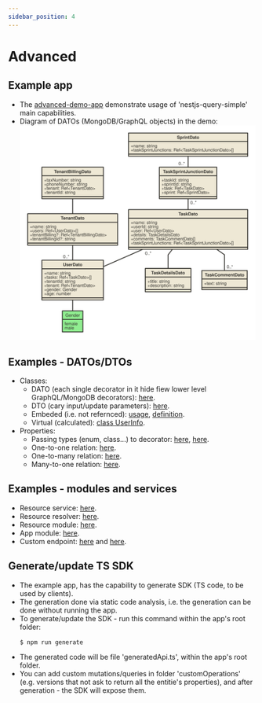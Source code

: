 ```yaml
---
sidebar_position: 4
---
```


# Advanced

## Example app
* The [advanced-demo-app](https://github.com/choresh/nestjs-query-simple/tree/main/examples/advanced-demo-app) demonstrate usage of 'nestjs-query-simple' main capabilities.
* Diagram of DATOs (MongoDB/GraphQL objects) in the demo:
 ![Alt text here](../static/img/datos.svg)

## Examples - DATOs/DTOs
* Classes:
    - DATO (each single decorator in it hide fiew lower level GraphQL/MongoDB decorators): [here](https://github.com/choresh/nestjs-query-simple/blob/main/examples/advanced-demo-app/src/tenants/datos/tenant.dato.ts).
    - DTO (cary input/update parameters): [here](https://github.com/choresh/nestjs-query-simple/blob/main/examples/advanced-demo-app/src/tenants/dtos/tenant.dto.ts).
    - Embeded (i.e. not refernced): [usage](https://github.com/choresh/nestjs-query-simple/blob/628ac63dd24ed1be144a6b07115136198f5d9d3b/examples/advanced-demo-app/src/tasks/datos/task.dato.ts#L27), [definition](https://github.com/choresh/nestjs-query-simple/blob/main/examples/advanced-demo-app/src/tasks/datos/embeddeds/task-details.dato.ts).
    - Virtual (calculated): [class UserInfo](https://github.com/choresh/nestjs-query-simple/blob/628ac63dd24ed1be144a6b07115136198f5d9d3b/examples/advanced-demo-app/src/users/users.service.ts#L21).
* Properties:
    - Passing types (enum, class...) to decorator: [here](https://github.com/choresh/nestjs-query-simple/blob/628ac63dd24ed1be144a6b07115136198f5d9d3b/examples/advanced-demo-app/src/tasks/datos/task.dato.ts#L25), [here](https://github.com/choresh/nestjs-query-simple/blob/628ac63dd24ed1be144a6b07115136198f5d9d3b/examples/advanced-demo-app/src/users/dtos/user.dto.ts#L33).
    - One-to-one relation: [here](https://github.com/choresh/nestjs-query-simple/blob/628ac63dd24ed1be144a6b07115136198f5d9d3b/examples/advanced-demo-app/src/tenantBillings/datos/tenantBilling.dato.ts#L21).
    - One-to-many relation: [here](https://github.com/choresh/nestjs-query-simple/blob/628ac63dd24ed1be144a6b07115136198f5d9d3b/examples/advanced-demo-app/src/tenants/datos/tenant.dato.ts#L20C9-L20C9).
    - Many-to-one relation: [here](https://github.com/choresh/nestjs-query-simple/blob/628ac63dd24ed1be144a6b07115136198f5d9d3b/examples/advanced-demo-app/src/users/datos/user.dato.ts#L34).

## Examples - modules and services
* Resource service: [here](https://github.com/choresh/nestjs-query-simple/blob/628ac63dd24ed1be144a6b07115136198f5d9d3b/examples/advanced-demo-app/src/tenants/tenants.service.ts).
* Resource resolver: [here](https://github.com/choresh/nestjs-query-simple/blob/628ac63dd24ed1be144a6b07115136198f5d9d3b/examples/advanced-demo-app/src/tenants/tenants.resolver.ts).
* Resource module: [here](https://github.com/choresh/nestjs-query-simple/blob/628ac63dd24ed1be144a6b07115136198f5d9d3b/examples/advanced-demo-app/src/tenants/tenants.module.ts).
* App module: [here](https://github.com/choresh/nestjs-query-simple/blob/628ac63dd24ed1be144a6b07115136198f5d9d3b/examples/advanced-demo-app/src/app.module.ts).
* Custom endpoint: [here](https://github.com/choresh/nestjs-query-simple/blob/628ac63dd24ed1be144a6b07115136198f5d9d3b/examples/advanced-demo-app/src/users/users.service.ts#L35C9-L35C9) and [here](https://github.com/choresh/nestjs-query-simple/blob/628ac63dd24ed1be144a6b07115136198f5d9d3b/examples/advanced-demo-app/src/users/users.resolver.ts#L21).
## Generate/update TS SDK
* The example app, has the capability to generate SDK (TS code, to be used by clients).
* The generation done via static code analysis, i.e. the generation can be done without running the app.
* To generate/update the SDK - run this command within the app's root folder:
    ```
    $ npm run generate
    ```
* The generated code will be file 'generatedApi.ts', within the app's root folder.
* You can add custom mutations/queries in folder 'customOperations' (e.g. versions that not ask to return all the entitie's properties), and after generation - the SDK will expose them.